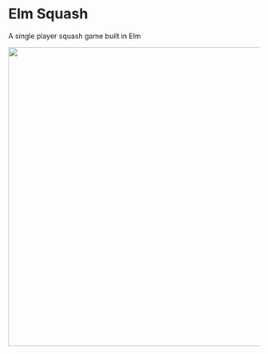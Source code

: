 # Elm Squash

A single player squash game built in Elm

<img src="https://media.giphy.com/media/OCXJ7N0lB2E2A5Q9CN/giphy.gif" width="600">
